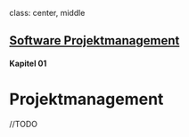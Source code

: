 class: center, middle

## [Software Projektmanagement](index.html)

#### Kapitel 01

# Projektmanagement


//TODO
